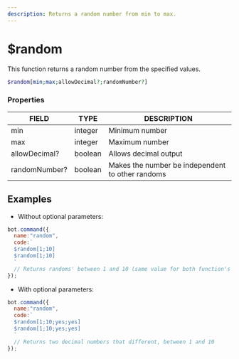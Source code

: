 ```yaml
---
description: Returns a random number from min to max.
---
```


# $random

This function returns a random number from the specified values.

```php
$random[min;max;allowDecimal?;randomNumber?]
```

### Properties

| FIELD | TYPE | DESCRIPTION |
| ----- | ----- | ----- | 
| min | integer | Minimum number | 
| max | integer | Maximum number |
| allowDecimal? | boolean | Allows decimal output |
| randomNumber? | boolean | Makes the number be independent to other randoms |

## Examples

* Without optional parameters:

```javascript
bot.command({
  name:"random",
  code:`
  $random[1;10]
  $random[1;10]
  `
  // Returns randoms' between 1 and 10 (same value for both function's output)
});
```

* With optional parameters:

```javascript
bot.command({
  name:"random",
  code:`
  $random[1;10;yes;yes]
  $random[1;10;yes;yes]
  `
  // Returns two decimal numbers that different, between 1 and 10
});
```